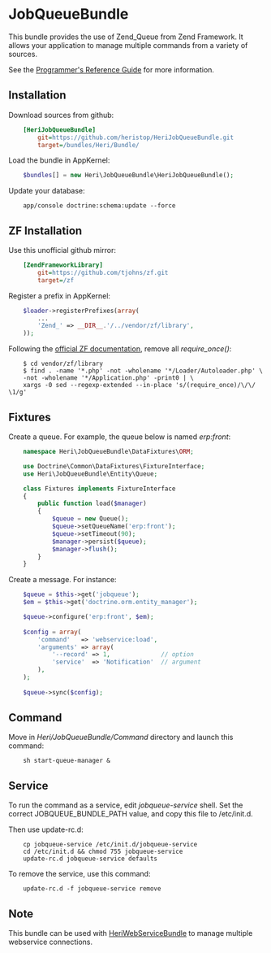 # JobQueueBundle

This bundle provides the use of Zend_Queue from Zend Framework. It allows your application to manage multiple commands from a variety of sources.

See the [Programmer's Reference Guide](http://framework.zend.com/manual/fr/zend.queue.html) for more information.

## Installation

Download sources from github:

```ini
    [HeriJobQueueBundle]
        git=https://github.com/heristop/HeriJobQueueBundle.git
        target=/bundles/Heri/Bundle/
```

Load the bundle in AppKernel: 

```php
    $bundles[] = new Heri\JobQueueBundle\HeriJobQueueBundle();
```

Update your database:

```shell
    app/console doctrine:schema:update --force
```

## ZF Installation

Use this unofficial github mirror:

```ini
    [ZendFrameworkLibrary]
        git=https://github.com/tjohns/zf.git
        target=/zf
```

Register a prefix in AppKernel:

```php
    $loader->registerPrefixes(array(
        ...
        'Zend_' => __DIR__.'/../vendor/zf/library',
    ));
```

Following the [official ZF documentation](http://framework.zend.com/manual/en/performance.classloading.html#performance.classloading.striprequires.sed), remove all _require_once()_:

```shell
    $ cd vendor/zf/library
    $ find . -name '*.php' -not -wholename '*/Loader/Autoloader.php' \
    -not -wholename '*/Application.php' -print0 | \
    xargs -0 sed --regexp-extended --in-place 's/(require_once)/\/\/ \1/g'
```

## Fixtures

Create a queue. For example, the queue below is named _erp:front_:

```php
    namespace Heri\JobQueueBundle\DataFixtures\ORM;

    use Doctrine\Common\DataFixtures\FixtureInterface;
    use Heri\JobQueueBundle\Entity\Queue;

    class Fixtures implements FixtureInterface
    {
        public function load($manager)
        {
            $queue = new Queue();
            $queue->setQueueName('erp:front');
            $queue->setTimeout(90);
            $manager->persist($queue);
            $manager->flush();
        }
    }
```

Create a message. For instance:

```php
    $queue = $this->get('jobqueue');
    $em = $this->get('doctrine.orm.entity_manager');

    $queue->configure('erp:front', $em);
    
    $config = array(
        'command'   => 'webservice:load',
        'arguments' => array(
            '--record' => 1,              // option
            'service'  => 'Notification'  // argument
        ),
    );
    
    $queue->sync($config);
```

## Command

Move in _Heri/JobQueueBundle/Command_ directory and launch this command:

```shell
    sh start-queue-manager &
```

## Service

To run the command as a service, edit _jobqueue-service_ shell.
Set the correct JOBQUEUE_BUNDLE_PATH value, and copy this file to /etc/init.d.

Then use update-rc.d:

```shell
    cp jobqueue-service /etc/init.d/jobqueue-service
    cd /etc/init.d && chmod 755 jobqueue-service
    update-rc.d jobqueue-service defaults
```

To remove the service, use this command:

```shell
    update-rc.d -f jobqueue-service remove
```

## Note

This bundle can be used with [HeriWebServiceBundle](https://github.com/heristop/HeriWebServiceBundle/) to manage multiple webservice connections.